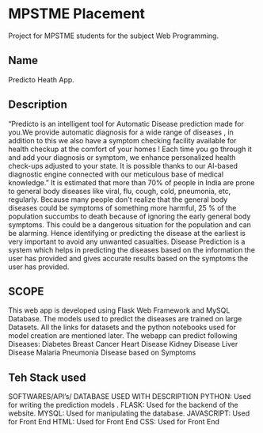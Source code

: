 # MPSTME Placement
Project for MPSTME students for the subject Web Programming.

## Name
Predicto Heath App.

## Description
“Predicto is an intelligent tool for Automatic Disease prediction made for you.We provide automatic diagnosis for a wide range of diseases , in addition to this we also have a symptom checking facility available for health checkup at the comfort of your homes !
Each time you go through it and add your diagnosis or symptom, we enhance personalized health check-ups adjusted to your state. It is possible thanks to our AI-based diagnostic engine connected with our meticulous base of medical knowledge.”
It is estimated that more than 70% of people in India are prone to general body diseases like viral, flu, cough, cold, pneumonia,  etc, regularly. Because many people don't realize that the general body diseases could be symptoms of something more harmful, 25 % of the population succumbs to death because of ignoring the early general body symptoms. This could be a dangerous situation for the population and can be alarming. Hence identifying or predicting the disease at the earliest is very important to avoid any unwanted casualties.
Disease Prediction is a system which helps in predicting the diseases based on the information the user has provided and gives accurate results based on the symptoms the user has provided.


## SCOPE
This web app is developed using Flask Web Framework and MySQL Database. The models used to predict the diseases are trained on large Datasets. All the links for datasets and the python notebooks used for model creation are mentioned later. The webapp can predict following Diseases:
Diabetes
Breast Cancer
Heart Disease
Kidney Disease
Liver Disease
Malaria
Pneumonia
Disease based on Symptoms 

## Teh Stack used
SOFTWARES/API’s/ DATABASE USED WITH DESCRIPTION
PYTHON: Used for writing the prediction models .
FLASK: Used for the backend of the website.
MYSQL: Used for manipulating the database.
JAVASCRIPT: Used for Front End
HTML: Used for Front End
CSS: Used for Front End

